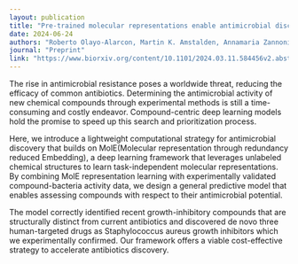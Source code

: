 ```yaml
---
layout: publication
title: "Pre-trained molecular representations enable antimicrobial discovery"
date: 2024-06-24
authors: "Roberto Olayo-Alarcon, Martin K. Amstalden, Annamaria Zannoni, **Medina Bajramovic**, Cynthia M. Sharma, Ana Rita Brochado, Mina Rezaei, Christian L. Müller"
journal: "Preprint"
link: "https://www.biorxiv.org/content/10.1101/2024.03.11.584456v2.abstract"
---
```

The rise in antimicrobial resistance poses a worldwide threat, reducing the efficacy of common antibiotics. Determining the antimicrobial activity of new chemical compounds through experimental methods is still a time-consuming and costly endeavor. Compound-centric deep learning models hold the promise to speed up this search and prioritization process. 

Here, we introduce a lightweight computational strategy for antimicrobial discovery that builds on MolE(Molecular representation through redundancy reduced Embedding), a deep learning framework that leverages unlabeled chemical structures to learn task-independent molecular representations. By combining MolE representation learning with experimentally validated compound-bacteria activity data, we design a general predictive model that enables assessing compounds with respect to their antimicrobial potential. 

The model correctly identified recent growth-inhibitory compounds that are structurally distinct from current antibiotics and discovered de novo three human-targeted drugs as Staphylococcus aureus growth inhibitors which we experimentally confirmed. Our framework offers a viable cost-effective strategy to accelerate antibiotics discovery.